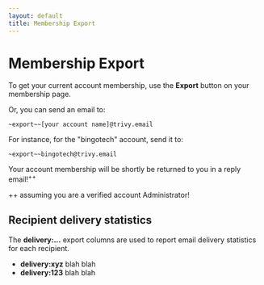 ```yaml
---
layout: default
title: Membership Export
---
```



# Membership Export

To get your current account membership, use the **Export** button on
your membership page.

<div class="adv">  <!-- START ADVANCED -->

Or, you can send an email to:

```
~export~~[your account name]@trivy.email
```

For instance, for the "bingotech" account, send it to:

```
~export~~bingotech@trivy.email
```

Your account membership will be shortly be returned to you in a reply email!<sup>++</sup>


++ assuming you are a verified account Administrator!

</div>  <!-- END ADVANCED -->


## Recipient delivery statistics

The **delivery:...** export columns are used to report email delivery
statistics for each recipient.   

*  **delivery:xyz**  blah blah
*  **delivery:123**  blah blah

